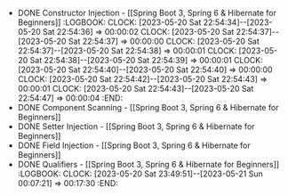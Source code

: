 - DONE Constructor Injection - [[Spring Boot 3, Spring 6 & Hibernate for Beginners]]
  :LOGBOOK:
  CLOCK: [2023-05-20 Sat 22:54:34]--[2023-05-20 Sat 22:54:36] =>  00:00:02
  CLOCK: [2023-05-20 Sat 22:54:37]--[2023-05-20 Sat 22:54:37] =>  00:00:00
  CLOCK: [2023-05-20 Sat 22:54:37]--[2023-05-20 Sat 22:54:38] =>  00:00:01
  CLOCK: [2023-05-20 Sat 22:54:38]--[2023-05-20 Sat 22:54:39] =>  00:00:01
  CLOCK: [2023-05-20 Sat 22:54:40]--[2023-05-20 Sat 22:54:40] =>  00:00:00
  CLOCK: [2023-05-20 Sat 22:54:42]--[2023-05-20 Sat 22:54:43] =>  00:00:01
  CLOCK: [2023-05-20 Sat 22:54:43]--[2023-05-20 Sat 22:54:47] =>  00:00:04
  :END:
- DONE Component Scanning - [[Spring Boot 3, Spring 6 & Hibernate for Beginners]]
- DONE Setter Injection - [[Spring Boot 3, Spring 6 & Hibernate for Beginners]]
- DONE Field Injection - [[Spring Boot 3, Spring 6 & Hibernate for Beginners]]
- DONE Qualifiers - [[Spring Boot 3, Spring 6 & Hibernate for Beginners]]
  :LOGBOOK:
  CLOCK: [2023-05-20 Sat 23:49:51]--[2023-05-21 Sun 00:07:21] =>  00:17:30
  :END: